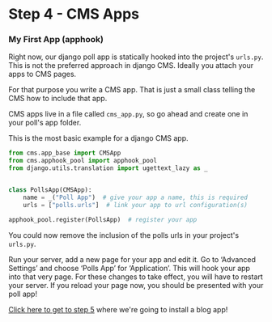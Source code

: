 Step 4 - CMS Apps
=================

### My First App (apphook)
Right now, our django poll app is statically hooked into the project's `urls.py`. This is not the preferred approach in django CMS. Ideally you attach your apps to CMS pages.

For that purpose you write a CMS app. That is just a small class telling the CMS how to include that app.

CMS apps live in a file called `cms_app.py`, so go ahead and create one in your poll's app folder.

This is the most basic example for a django CMS app.

```python
from cms.app_base import CMSApp
from cms.apphook_pool import apphook_pool
from django.utils.translation import ugettext_lazy as _


class PollsApp(CMSApp):
    name = _("Poll App")  # give your app a name, this is required
    urls = ["polls.urls"]  # link your app to url configuration(s)

apphook_pool.register(PollsApp)  # register your app
```

You could now remove the inclusion of the polls urls in your project's `urls.py`.

Run your server, add a new page for your app and edit it. Go to ‘Advanced Settings’ and choose ‘Polls App’ for ‘Application’. This will hook your app into that very page. For these changes to take effect, you will have to restart your server. If you reload your page now, you should be presented with your poll app!

[Click here to get to step 5](https://github.com/Chive/djangocms-tutorial/blob/new/Step%205%20-%20Installing%20A%20Blog%20App.md) where we're going to install a blog app!

